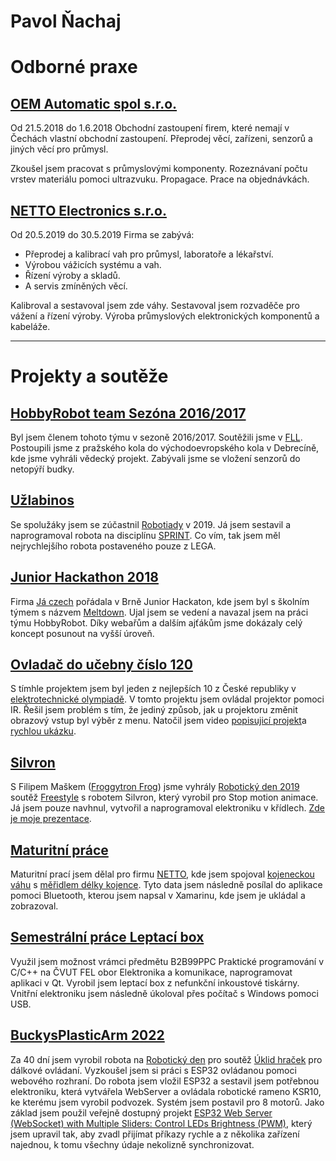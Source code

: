# Pavol Ňachaj

# Odborné praxe

## [OEM Automatic spol s.r.o.](https://www.oemautomatic.cz/)
Od 21.5.2018 do 1.6.2018
Obchodní zastoupení firem, které nemají v Čechách vlastní obchodní zastoupení. 
Přeprodej věcí, zařízeni, senzorů a jiných věcí pro průmysl.

Zkoušel jsem pracovat s průmyslovými komponenty. Rozeznávaní počtu vrstev materiálu pomoci ultrazvuku. Propagace. Prace na objednávkách.


## [NETTO Electronics s.r.o.](https://www.vahynetto.cz/)
Od 20.5.2019 do 30.5.2019
Firma se zabývá:
- Přeprodej a kalibrací vah pro průmysl, laboratoře a lékařství.
- Výrobou vážicích systému a vah.
- Řízení výroby a skladů.
- A servis zmíněných věcí.

Kalibroval a sestavoval jsem zde váhy. Sestavoval jsem rozvaděče pro vážení a řízení výroby. Výroba průmyslových elektronických komponentů a kabeláže.

---------------

# Projekty a soutěže

## [HobbyRobot team Sezóna 2016/2017](http://hobbyrobot.team/season-2016-2017/)
Byl jsem členem tohoto týmu v sezoně 2016/2017. Soutěžili jsme v [FLL](https://www.firstlegoleague.org/past-challenges). Postoupili jsme z pražského kola  do východoevropského kola v  Debrecíně, kde jsme vyhráli vědecký projekt. Zabývali jsme se vložení senzorů do netopýří budky.

## [Užlabinos](Užlabinos/readme.md)
Se spolužáky jsem se zúčastnil [Robotiady](https://robotiada.cz/) v 2019. Já jsem sestavil a naprogramoval robota na disciplínu [SPRINT](https://docs.google.com/spreadsheets/d/1w59QGPwkrG8gr4lbZo96pJLWGmmyXTDxJVfM12Oplos/edit#gid=242107317). 
Co vím, tak jsem měl nejrychlejšího robota postaveného pouze z LEGA.

## [Junior Hackathon 2018](Junior_Hackathon_2018/readme.md)
Firma [Já czech](https://jaczech.org/novinky/posts/2018/october/junior-hackathon-2018-v%C3%BDzva-pro-program%C3%A1torsk%C3%A9-talenty/) pořádala v Brně Junior Hackaton, kde jsem byl s školním týmem s názvem [Meltdown](https://www.hackathons.cz/looking-back-to-junior-hackathon-2018/). Ujal jsem se vedení a navazal jsem na práci týmu HobbyRobot. Díky webařům a dalším ajťákům jsme dokázaly celý koncept posunout na vyšší úroveň. 

## [Ovladač do učebny číslo 120](Ovladač_do_učebny_číslo_120/)
S tímhle projektem jsem byl jeden z nejlepších 10 z České republiky v [elektrotechnické olympiadě](Ovladač_do_učebny_číslo_120/diplom.md).
V tomto projektu jsem ovládal projektor pomoci IR. Řešil jsem problém s tím, že jediný způsob, jak u projektoru změnit obrazový vstup byl výběr z menu. Natočil jsem video [popisujicí projekt](https://youtu.be/99CuRj4N2So)a [rychlou ukázku](https://youtu.be/Cdun-ippr8c).


## [Silvron](Silvron/readme.md)
S Filipem Maškem ([Froggytron Frog](https://www.youtube.com/c/FroggytronFrog)) jsme vyhrály [Robotický den 2019](http://robotickyden.cz/2019/) soutěž [Freestyle](http://robotickyden.cz/2019/rules/2019-Free_Style-CZv1.pdf) s robotem Silvron, který vyrobil pro Stop motion animace.
Já jsem pouze navhnul, vytvořil a naprogramoval elektroniku v křídlech. [Zde je moje prezentace](https://youtu.be/JPhYR3HqWhY).

## [Maturitní práce](Maturitní_práce/)
Maturitní prací jsem dělal pro firmu [NETTO](https://www.nettocontrol.cz/), kde jsem spojoval [kojeneckou váhu](https://www.vahynetto.cz/133-produkt-prisl-754-elektronicka-kojenecka-vaha-soehnle-professional-7752.html) s [měřidlem délky kojence](https://www.soehnle-professional.com/productgroup/details/99/baby-langenmessstab). Tyto data jsem následně posílal do aplikace pomoci Bluetooth, kterou jsem napsal v Xamarinu, kde jsem je ukládal a zobrazoval.

## [Semestrální práce Leptací box](https://github.com/PNmJunior/Semestralni_prace_Leptaci_box.git)
Využil jsem možnost vrámci předmětu B2B99PPC Praktické programování v C/C++ na ČVUT FEL obor Elektronika a komunikace, naprogramovat aplikaci v Qt.
Vyrobil jsem leptací box z nefunkční inkoustové tiskárny. Vnitřní elektroniku jsem následně úkoloval přes počítač s Windows pomoci USB.

## [BuckysPlasticArm 2022](https://github.com/PNmJunior/RB2022-TymRECYLKON-TCB-BuckysPlasticArm.git)
Za 40 dní jsem vyrobil robota na [Robotický den](http://robotickyden.cz/2022/) pro soutěž [Úklid hraček](http://robotickyden.cz/2022/rules/2022-Toy_Cleanup-CZv1.pdf) pro dálkové ovládaní. Vyzkoušel jsem si práci s ESP32  ovládanou pomoci webového rozhraní. Do robota jsem vložil ESP32 a sestavil jsem potřebnou elektroniku, která vytvářela WebServer a ovládala robotické rameno KSR10, ke kterému jsem vyrobil podvozek. Systém jsem postavil pro 8 motorů. Jako základ jsem použil veřejně dostupný projekt [ESP32 Web Server (WebSocket) with Multiple Sliders: Control LEDs Brightness (PWM)](https://randomnerdtutorials.com/esp32-web-server-websocket-sliders/), který jsem upravil tak, aby zvadl přijímat příkazy rychle a z několika zařízení najednou, k tomu všechny údaje nekolizně synchronizovat.